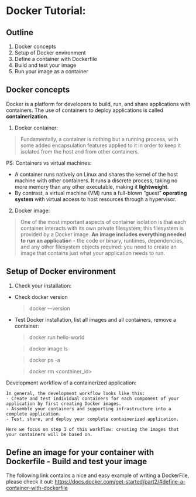 # Docker Tutorial:

## Outline
1. Docker concepts
2. Setup of Docker environment
3. Define a container with Dockerfile
4. Build and test your image
5. Run your image as a container

## Docker concepts
Docker is a platform for developers to build, run, and share applications with containers. The use of containers to deploy applications is called **containerization**. 

1. Docker container:
> Fundamentally, a container is nothing but a running process, with some added encapsulation features applied to it in order to keep it isolated from the host and from other containers. 

PS: Containers vs virtual machines: 
- A container runs natively on Linux and shares the kernel of the host machine with other containers. It runs a discrete process, taking no more memory than any other executable, making it **lightweight**.
- By contrast, a virtual machine (VM) runs a full-blown “guest” **operating system** with virtual access to host resources through a hypervisor.

2. Docker image:
> One of the most important aspects of container isolation is that each container interacts with its own private filesystem; this filesystem is provided by a Docker image. **An image includes everything needed to run an applicatio**n - the code or binary, runtimes, dependencies, and any other filesystem objects required: you need to create an image that contains just what your application needs to run.


## Setup of Docker environment

1. Check your installation:
- Check docker version
    > docker --version
- Test Docker installation, list all images and all containers, remove a container:
    > docker run hello-world

    > docker image ls
    
    > docker ps -a

    > docker rm <container_id>




Development workflow of a containerized application:

    In general, the development workflow looks like this:
    - Create and test individual containers for each component of your application by first creating Docker images.
    - Assemble your containers and supporting infrastructure into a complete application.
    - Test, share, and deploy your complete containerized application.

    Here we focus on step 1 of this workflow: creating the images that your containers will be based on.

## Define an image for your container with Dockerfile - Build and test your image
The following link contains a nice and easy example of writing a DockerFile, please check it out:
https://docs.docker.com/get-started/part2/#define-a-container-with-dockerfile
